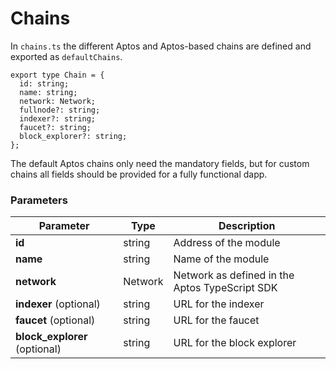 # Chains

In `chains.ts` the different Aptos and Aptos-based chains are defined and exported as `defaultChains`.

```
export type Chain = {
  id: string;
  name: string;
  network: Network;
  fullnode?: string;
  indexer?: string;
  faucet?: string;
  block_explorer?: string;
};
```

The default Aptos chains only need the mandatory fields, but for custom chains all fields should be provided for a fully functional dapp.

### **Parameters**

| Parameter                      | Type    | Description                                     |
| ------------------------------ | ------- | ----------------------------------------------- |
| **id**                         | string  | Address of the module                           |
| **name**                       | string  | Name of the module                              |
| **network**                    | Network | Network  as defined in the Aptos TypeScript SDK |
| **indexer** (optional)         | string  | URL for the indexer                             |
| **faucet** (optional)          | string  | URL for the faucet                              |
| **block\_explorer** (optional) | string  | URL for the block explorer                      |

